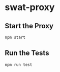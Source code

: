 # swat-proxy

## Start the Proxy

```bash
npm start
```

## Run the Tests

```bash
npm run test
```
